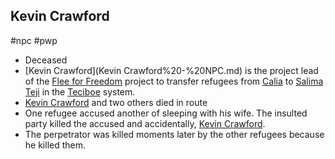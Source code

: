 ## Kevin Crawford

#npc #pwp 

 - Deceased
- [Kevin Crawford](Kevin Crawford%20-%20NPC.md) is the project lead of the [Flee for Freedom](Flee%20for%20Freedom.md) project to transfer refugees from [Calia](Calia%20-%20System.md) to [Salima Teji](Salima%20Teji%20-%20Planet.md) in the [Teciboe](Teciboe%20-%20System.md) system.
- [Kevin Crawford](Kevin%20Crawford%20-%20NPC.md) and two others died in route
- One refugee accused another of sleeping with his wife. The insulted party killed the accused and accidentally, [Kevin Crawford](Kevin%20Crawford%20-%20NPC.md).
- The perpetrator was killed moments later by the other refugees because he killed them.